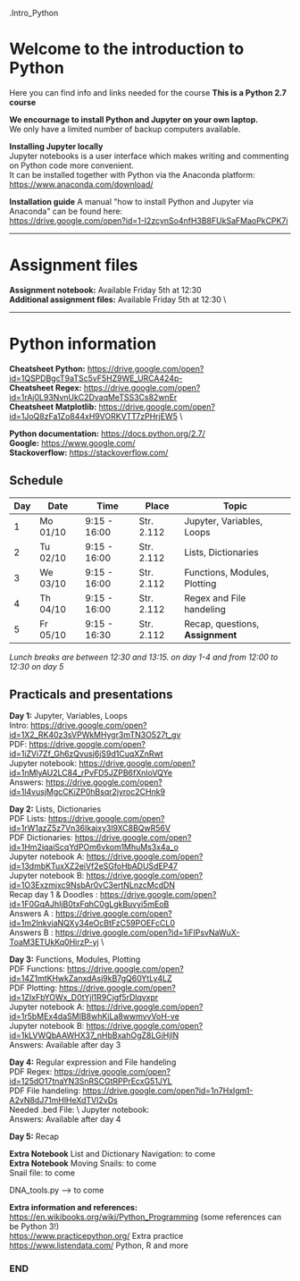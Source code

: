 .Intro_Python

# Welcome to the introduction to Python

Here you can find info and links needed for the course
**This is a Python 2.7 course**

**We encournage to install Python and Jupyter on your own laptop.** \
We only have a limited number of backup computers available.

**Installing Jupyter locally**\
Jupyter notebooks is a user interface which makes writing and commenting on Python code more convenient.\
It can be installed together with Python via the Anaconda platform:\
https://www.anaconda.com/download/

**Installation guide**
A manual "how to install Python and Jupyter via Anaconda" can be found here:\
https://drive.google.com/open?id=1-I2zcynSo4nfH3B8FUkSaFMaoPkCPK7i 


--------------------------------------------------------------------------------------
# Assignment files 

**Assignment notebook:** Available Friday 5th at 12:30 \
**Additional assignment files:** Available Friday 5th at 12:30 \

--------------------------------------------------------------------------------------

# Python information

**Cheatsheet Python:** https://drive.google.com/open?id=1QSPDBgcT9aTSc5vF5HZ9WE_URCA424p- \
**Cheatsheet Regex:** https://drive.google.com/open?id=1rAj0L93NvnUkC2DvaqMeTSS3Cs82wnEr \
**Cheatsheet Matplotlib:** https://drive.google.com/open?id=1JoQ8zFa1Zo844xH9VORKVTT7zPHrjEW5 \

**Python documentation:** https://docs.python.org/2.7/ \
**Google:** https://www.google.com/ \
**Stackoverflow:** https://stackoverflow.com/ 

## Schedule

| Day | Date     | Time          | Place      | Topic                            |
|-----|----------|---------------|------------|----------------------------------|
| 1   | Mo 01/10 |  9:15 - 16:00 | Str. 2.112 | Jupyter, Variables, Loops        |
| 2   | Tu 02/10 |  9:15 - 16:00 | Str. 2.112 | Lists, Dictionaries              |
| 3   | We 03/10 |  9:15 - 16:00 | Str. 2.112 | Functions, Modules, Plotting     |
| 4   | Th 04/10 |  9:15 - 16:00 | Str. 2.112 | Regex and File handeling         |
| 5   | Fr 05/10 |  9:15 - 16:30 | Str. 2.112 | Recap, questions, **Assignment** |


*Lunch breaks are between 12:30 and 13:15. on day 1-4 and from 12:00 to 12:30 on day 5*



## Practicals and presentations ###

**Day 1:** Jupyter, Variables, Loops\
Intro: https://drive.google.com/open?id=1X2_RK40z3sVPWkMHygr3mTN3O527t_gv \
PDF: https://drive.google.com/open?id=1iZVi7Zf_Gh6zQvusj6jS9d1CuqXZnRwt \
Jupyter notebook: https://drive.google.com/open?id=1nMlyAU2LC84_rPvFD5JZPB6fXnIoVQYe \
Answers: https://drive.google.com/open?id=1l4vusjMgcCKiZP0hBsqr2jyroc2CHnk9 

**Day 2:** Lists, Dictionaries \
PDF Lists: https://drive.google.com/open?id=1rW1azZ5z7Vn36Ikajxy3l9XC8BQwR56V \
PDF Dictionaries: https://drive.google.com/open?id=1Hm2iqaiScqYdPOm6vkom1MhuMs3x4a_o \
Jupyter notebook A: https://drive.google.com/open?id=13dmbKTuxXZ2eiVf2eSGfoHbADUSdEP47 \
Jupyter notebook B: https://drive.google.com/open?id=1O3Exzmjxc9NsbAr0vC3ertNLnzcMcdDN \
Recap day 1 & Doodles : https://drive.google.com/open?id=1F0GqAJhIjB0txFqhC0gLgkBuvyi5mEoB \
Answers A : https://drive.google.com/open?id=1m2InkviaNQXy34eOcBtFzC59POEFcCL0 \
Answers B : https://drive.google.com/open?id=1iFIPsvNaWuX-ToaM3ETUkKq0HirzP-yj \

**Day 3:** Functions, Modules, Plotting\
PDF Functions: https://drive.google.com/open?id=14Z1mtKHwkZanxdAsj9kB7gQ60YtLy4LZ \
PDF Plotting: https://drive.google.com/open?id=1ZIxFbYOWx_D0tYjl1R9Cjgf5rDlqvxpr \
Jupyter notebook A: https://drive.google.com/open?id=1r5bMEx4daSMIB8whKiLa8wwmvvVoH-ve \
Jupyter notebook B: https://drive.google.com/open?id=1kLVWQbAAWHX37_nHbBxahOgZ8LGiHjlN \
Answers: Available after day 3

**Day 4:** Regular expression and File handeling\
PDF Regex: https://drive.google.com/open?id=125dO17tnaYN3SnRSCGtRPPrEcxG51JYL \
PDF File handeling: https://drive.google.com/open?id=1n7Hxlgm1-A2vN8dJ71mHlHeXdTVI2vDs \
Needed .bed File:  \ 
Jupyter notebook:  \
Answers: Available after day 4

**Day 5:** Recap 

**Extra Notebook** List and Dictionary Navigation: to come \
**Extra Notebook** Moving Snails: to come \
      Snail file: to come

  DNA_tools.py -->  to come


**Extra information and references:** \
https://en.wikibooks.org/wiki/Python_Programming (some references can be Python 3!) \
https://www.practicepython.org/ Extra practice \
https://www.listendata.com/ Python, R and more


### END

